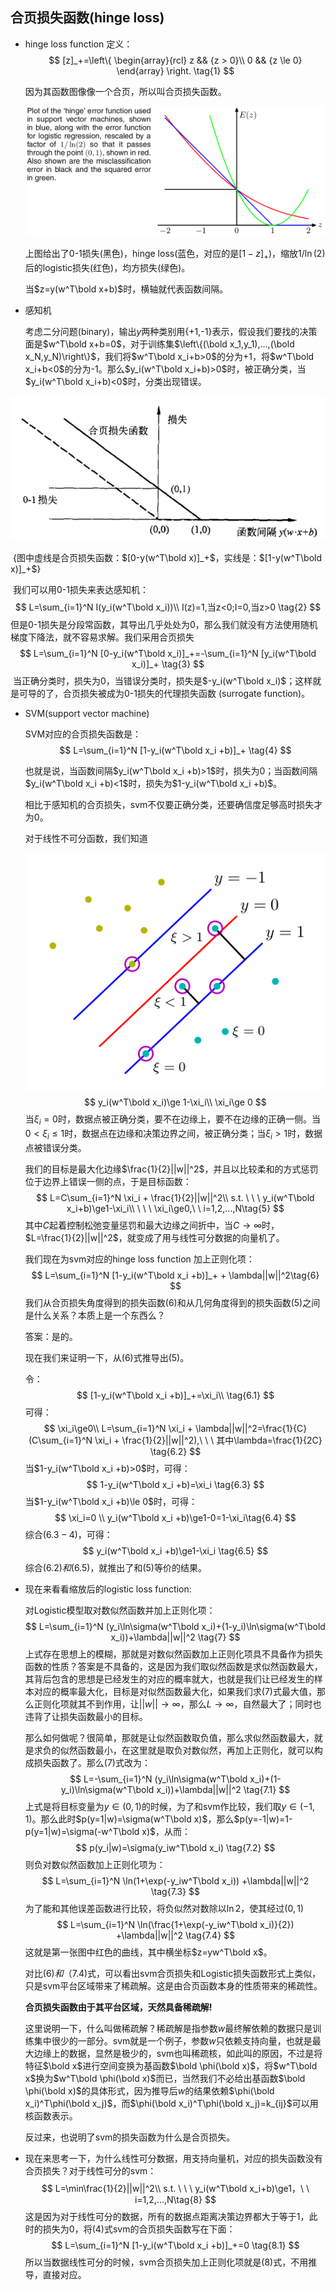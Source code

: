 ## 合页损失函数(hinge loss)

+ hinge loss function 定义：
  $$
  [z]_+=\left\{
  \begin{array}{rcl}
  z && {z > 0}\\
  0 && {z \le 0}
  \end{array} \right.   \tag{1}
  $$

  因为其函数图像像一个合页，所以叫合页损失函数。

  ![hingeLoss](./hingeLoss.png)

  上图给出了0-1损失(黑色)，hinge loss(蓝色，对应的是$[1-z]_+$)，缩放$1/\ln(2)$后的logistic损失(红色)，均方损失(绿色)。

  当$z=y(w^T\bold x+b)​$时，横轴就代表函数间隔。

+ 感知机

    考虑二分问题(binary)，输出$y$两种类别用{+1,-1}表示，假设我们要找的决策面是$w^T\bold x+b=0$，对于训练集$\left\{(\bold x_1,y_1),...,(\bold x_N,y_N)\right\}$，我们将$w^T\bold x_i+b>0$的分为+1，将$w^T\bold x_i+b<0$的分为-1。那么$y_i(w^T\bold x_i+b)>0$时，被正确分类，当$y_i(w^T\bold x_i+b)<0$时，分类出现错误。

![合页损失](./合页损失.png)

​	{图中虚线是合页损失函数：$[0-y(w^T\bold x)]_+$，实线是：$[1-y(w^T\bold x)]_+$}

​	我们可以用0-1损失来表达感知机：
$$
L=\sum_{i=1}^N I(y_i(w^T\bold x_i))\\
I(z)=1,当z<0;I=0,当z>0   \tag{2}
$$
​	但是0-1损失是分段常函数，其导出几乎处处为0，那么我们就没有方法使用随机梯度下降法，就不容易求解。我们采用合页损失
$$
L=\sum_{i=1}^N [0-y_i(w^T\bold x_i)]_+=-\sum_{i=1}^N [y_i(w^T\bold x_i)]_+   \tag{3}
$$
​	当正确分类时，损失为0，当错误分类时，损失是$-y_i(w^T\bold x_i)$；这样就是可导的了，合页损失被成为0-1损失的代理损失函数        	(surrogate function)。

+ SVM(support vector machine)

  SVM对应的合页损失函数是：
  $$
  L=\sum_{i=1}^N [1-y_i(w^T\bold x_i +b)]_+  \tag{4}
  $$
  

  也就是说，当函数间隔$y_i(w^T\bold x_i +b)>1$时，损失为0；当函数间隔$y_i(w^T\bold x_i +b)<1$时，损失为$1-y_i(w^T\bold x_i +b)$。

  相比于感知机的合页损失，svm不仅要正确分类，还要确信度足够高时损失才为0。

  对于线性不可分函数，我们知道

  ![SVM](./SVM.png)
  $$
  y_i(w^T\bold x_i)\ge 1-\xi_i\\
  \xi_i\ge 0
  $$
  当$\xi_i=0$时，数据点被正确分类，要不在边缘上，要不在边缘的正确一侧。当$0<\xi_i\le1$时，数据点在边缘和决策边界之间，被正确分类；当$\xi_i>1$时，数据点被错误分类。

  我们的目标是最大化边缘$\frac{1}{2}||w||^2​$，并且以比较柔和的方式惩罚位于边界上错误一侧的点，于是目标函数：
  $$
  L=C\sum_{i=1}^N \xi_i + \frac{1}{2}||w||^2\\
  s.t. \ \  \ y_i(w^T\bold x_i+b)\ge1-\xi_i\\
  \ \ \  \xi_i\ge0,\ \ i=1,2,...,N\tag{5}
  $$
  其中$C$起着控制松弛变量惩罚和最大边缘之间折中，当$C\to \infty$时，$L=\frac{1}{2}||w||^2$，就变成了用与线性可分数据的向量机了。

  我们现在为svm对应的hinge loss function 加上正则化项：
  $$
  L=\sum_{i=1}^N [1-y_i(w^T\bold x_i +b)]_+ + \lambda||w||^2\tag{6}
  $$
  我们从合页损失角度得到的损失函数$(6)$和从几何角度得到的损失函数$(5)$之间是什么关系？本质上是一个东西么？

  答案：是的。

  现在我们来证明一下，从$(6)$式推导出$(5)$。

  令：
  $$
  [1-y_i(w^T\bold x_i +b)]_+=\xi_i\\   \tag{6.1}
  $$
  可得：
  $$
  \xi_i\ge0\\
  L=\sum_{i=1}^N \xi_i + \lambda||w||^2=\frac{1}{C}(C\sum_{i=1}^N \xi_i + \frac{1}{2}||w||^2),\ \  \ 其中\lambda=\frac{1}{2C}   \tag{6.2}
  $$
  当$1-y_i(w^T\bold x_i +b)>0​$时，可得：
  $$
  1-y_i(w^T\bold x_i +b)=\xi_i  \tag{6.3}
  $$
  当$1-y_i(w^T\bold x_i +b)\le 0​$时，可得：
  $$
  \xi_i=0 \\
  y_i(w^T\bold x_i +b)\ge1-0=1-\xi_i\tag{6.4}
  $$
  综合$(6.3-4)$，可得：
  $$
  y_i(w^T\bold x_i +b)\ge1-\xi_i  \tag{6.5}
  $$
  综合$(6.2)和(6.5)$，就推出了和$(5)$等价的结果。

+ 现在来看看缩放后的logistic loss function:

  对Logistic模型取对数似然函数并加上正则化项：
  $$
  L=\sum_{i=1}^N (y_i\ln\sigma(w^T\bold x_i)+(1-y_i)\ln\sigma(w^T\bold x_i))+\lambda||w||^2   \tag{7}
  $$
  上式存在思想上的模糊，那就是对数似然函数加上正则化项具不具备作为损失函数的性质？答案是不具备的，这是因为我们取似然函数是求似然函数最大，其背后包含的思想是已经发生的对应的概率就大，也就是我们让已经发生的样本对应的概率最大化，目标是对似然函数最大化，如果我们求$(7)$式最大值，那么正则化项就其不到作用，让$||w||\to \infty$，那么$L\to \infty$，自然最大了；同时也违背了让损失函数最小的目标。

  那么如何做呢？很简单，那就是让似然函数取负值，那么求似然函数最大，就是求负的似然函数最小，在这里就是取负对数似然，再加上正则化，就可以构成损失函数了。那么$(7)$式改为：
  $$
  L=-\sum_{i=1}^N (y_i\ln\sigma(w^T\bold x_i)+(1-y_i)\ln\sigma(w^T\bold x_i))+\lambda||w||^2   \tag{7.1}
  $$
  上式是将目标变量为$y\in(0,1)$的时候，为了和svm作比较，我们取$y\in(-1,1)$。那么此时$p(y=1|w)=\sigma(w^T\bold x)$，那么$p(y=-1|w)=1-p(y=1|w)=\sigma(-w^T\bold x)$，从而：
  $$
  p(y_i|w)=\sigma(y_iw^T\bold x_i)   \tag{7.2}
  $$
  则负对数似然函数加上正则化项为：
  $$
  L=\sum_{i=1}^N \ln(1+\exp(-y_iw^T\bold x_i)) +\lambda||w||^2    \tag{7.3}
  $$
  为了能和其他误差函数进行比较，将负似然对数除以$\ln 2$，使其经过$(0,1)​$
  $$
  L=\sum_{i=1}^N \ln(\frac{1+\exp(-y_iw^T\bold x_i)}{2}) +\lambda||w||^2    \tag{7.4}
  $$
  这就是第一张图中红色的曲线，其中横坐标$z=yw^T\bold x$。

  对比$(6)和（7.4)$式，可以看出svm合页损失和Logistic损失函数形式上类似，只是svm平台区域带来了稀疏解。这是由合页函数本身的性质带来的稀疏性。

  **合页损失函数由于其平台区域，天然具备稀疏解!**

  这里说明一下，什么叫做稀疏解？稀疏解是指参数$w$最终解依赖的数据只是训练集中很少的一部分。svm就是一个例子，参数$w$只依赖支持向量，也就是最大边缘上的数据，显然是极少的，svm也叫稀疏核，如此叫的原因，不过是将特征$\bold x$进行空间变换为基函数$\bold \phi(\bold x)$，将$w^T\bold x$换为$w^T\bold \phi(\bold x)$而已，当然我们不必给出基函数$\bold \phi(\bold x)$的具体形式，因为推导后$w$的结果依赖$\phi(\bold x_i)^T\phi(\bold x_j)$，而$\phi(\bold x_i)^T\phi(\bold x_j)=k_{ij}$可以用核函数表示。

  反过来，也说明了svm的损失函数为什么是合页损失。

  

+ 现在来思考一下，为什么线性可分数据，用支持向量机，对应的损失函数没有合页损失？对于线性可分的svm：
  $$
  L=\min\frac{1}{2}||w||^2\\
  s.t. \ \  \ y_i(w^T\bold x_i+b)\ge1，\ \ i=1,2,...,N\tag{8}
  $$
  这是因为对于线性可分的数据，所有的数据点距离决策边界都大于等于1，此时的损失为0，将$(4)$式svm的合页损失函数写在下面：
  $$
  L=\sum_{i=1}^N [1-y_i(w^T\bold x_i +b)]_+=0  \tag{8.1}
  $$
  所以当数据线性可分的时候，svm合页损失加上正则化项就是$(8)$式，不用推导，直接对应。

